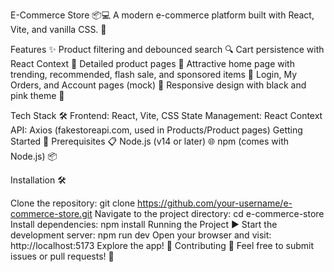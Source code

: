 E-Commerce Store 📦💻
A modern e-commerce platform built with React, Vite, and vanilla CSS. 🚀

Features ✨
Product filtering and debounced search 🔍
Cart persistence with React Context 🛒
Detailed product pages 📝
Attractive home page with trending, recommended, flash sale, and sponsored items 🌟
Login, My Orders, and Account pages (mock) 🔐
Responsive design with black and pink theme 🎨

Tech Stack 🛠️
Frontend: React, Vite, CSS
State Management: React Context
API: Axios (fakestoreapi.com, used in Products/Product pages)
Getting Started 🚀
Prerequisites 📋
Node.js (v14 or later) 🌐
npm (comes with Node.js) 📦

Installation 🛠️

Clone the repository: git clone https://github.com/your-username/e-commerce-store.git
Navigate to the project directory: cd e-commerce-store
Install dependencies: npm install
Running the Project ▶️
Start the development server: npm run dev
Open your browser and visit: http://localhost:5173
Explore the app! 🌟
Contributing 🤝
Feel free to submit issues or pull requests! 🙌

